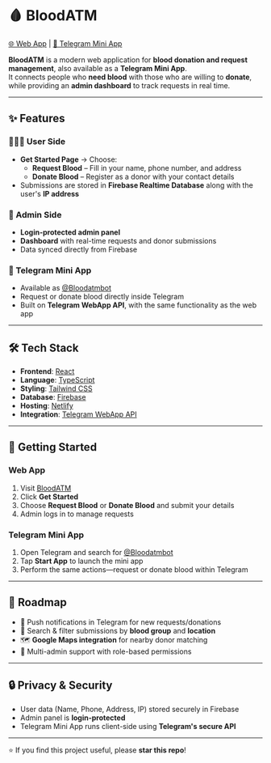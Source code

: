 # 🩸 BloodATM  

[🌐 Web App](https://bloodatm.netlify.app/) | [🤖 Telegram Mini App](https://t.me/Bloodatmbot)  

**BloodATM** is a modern web application for **blood donation and request management**, also available as a **Telegram Mini App**.  
It connects people who **need blood** with those who are willing to **donate**, while providing an **admin dashboard** to track requests in real time.  

---

## ✨ Features  

### 🧑‍🤝‍🧑 User Side  
- **Get Started Page** → Choose:  
  - **Request Blood** – Fill in your name, phone number, and address  
  - **Donate Blood** – Register as a donor with your contact details  
- Submissions are stored in **Firebase Realtime Database** along with the user's **IP address**  

### 🔑 Admin Side  
- **Login-protected admin panel**  
- **Dashboard** with real-time requests and donor submissions  
- Data synced directly from Firebase  

### 💬 Telegram Mini App  
- Available as [@Bloodatmbot](https://t.me/Bloodatmbot)  
- Request or donate blood directly inside Telegram  
- Built on **Telegram WebApp API**, with the same functionality as the web app  

---

## 🛠 Tech Stack  
- **Frontend**: [React](https://react.dev/)  
- **Language**: [TypeScript](https://www.typescriptlang.org/)  
- **Styling**: [Tailwind CSS](https://tailwindcss.com/)  
- **Database**: [Firebase](https://firebase.google.com/)  
- **Hosting**: [Netlify](https://www.netlify.com/)  
- **Integration**: [Telegram WebApp API](https://core.telegram.org/bots/webapps)  

---

## 🚀 Getting Started  

### Web App  
1. Visit [BloodATM](https://bloodatm.netlify.app/)  
2. Click **Get Started**  
3. Choose **Request Blood** or **Donate Blood** and submit your details  
4. Admin logs in to manage requests  

### Telegram Mini App  
1. Open Telegram and search for [@Bloodatmbot](https://t.me/Bloodatmbot)  
2. Tap **Start App** to launch the mini app  
3. Perform the same actions—request or donate blood within Telegram  

---

## 📌 Roadmap  
- 🔔 Push notifications in Telegram for new requests/donations  
- 🧪 Search & filter submissions by **blood group** and **location**  
- 🗺️ **Google Maps integration** for nearby donor matching  
- 👥 Multi-admin support with role-based permissions  

---

## 🔒 Privacy & Security  
- User data (Name, Phone, Address, IP) stored securely in Firebase  
- Admin panel is **login-protected**  
- Telegram Mini App runs client-side using **Telegram's secure API**  

---

⭐ If you find this project useful, please **star this repo**!